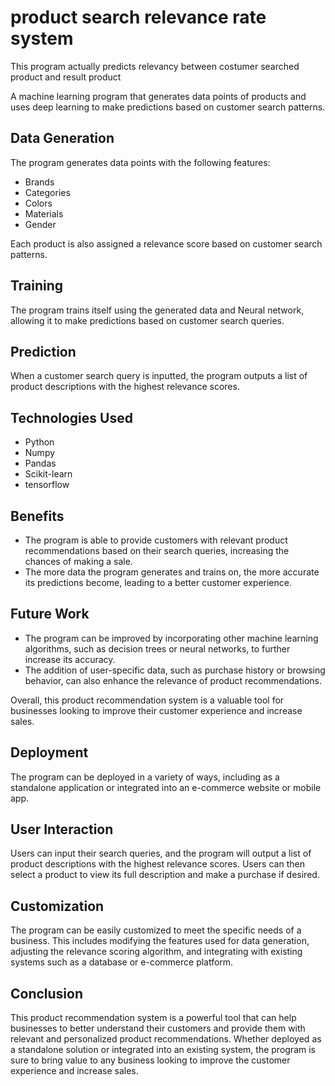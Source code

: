 # product search relevance rate system

This program actually predicts relevancy between costumer searched product and result product 

A machine learning program that generates data points of products and uses deep learning to make predictions based on customer search patterns. 

## Data Generation
The program generates data points with the following features:
- Brands
- Categories
- Colors
- Materials
- Gender

Each product is also assigned a relevance score based on customer search patterns.

## Training
The program trains itself using the generated data and Neural network, allowing it to make predictions based on customer search queries. 

## Prediction
When a customer search query is inputted, the program outputs a list of product descriptions with the highest relevance scores.

## Technologies Used
- Python
- Numpy
- Pandas
- Scikit-learn 
- tensorflow

## Benefits
- The program is able to provide customers with relevant product recommendations based on their search queries, increasing the chances of making a sale. 
- The more data the program generates and trains on, the more accurate its predictions become, leading to a better customer experience. 


## Future Work
- The program can be improved by incorporating other machine learning algorithms, such as decision trees or neural networks, to further increase its accuracy. 
- The addition of user-specific data, such as purchase history or browsing behavior, can also enhance the relevance of product recommendations. 

Overall, this product recommendation system is a valuable tool for businesses looking to improve their customer experience and increase sales.


## Deployment
The program can be deployed in a variety of ways, including as a standalone application or integrated into an e-commerce website or mobile app. 

## User Interaction
Users can input their search queries, and the program will output a list of product descriptions with the highest relevance scores. Users can then select a product to view its full description and make a purchase if desired. 

## Customization
The program can be easily customized to meet the specific needs of a business. This includes modifying the features used for data generation, adjusting the relevance scoring algorithm, and integrating with existing systems such as a database or e-commerce platform.

## Conclusion
This product recommendation system is a powerful tool that can help businesses to better understand their customers and provide them with relevant and personalized product recommendations. Whether deployed as a standalone solution or integrated into an existing system, the program is sure to bring value to any business looking to improve the customer experience and increase sales.


